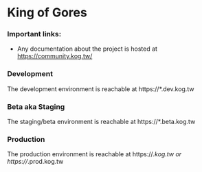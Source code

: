 # King of Gores
### Important links:
- Any documentation about the project is hosted at https://community.kog.tw/

### Development
The development environment is reachable at https://*.dev.kog.tw

### Beta aka Staging
The staging/beta environment is reachable at https://*.beta.kog.tw

### Production
The production environment is reachable at https://*.kog.tw or https://*.prod.kog.tw
